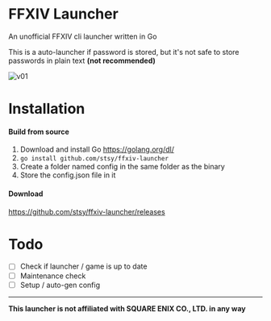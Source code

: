 # FFXIV Launcher
An unofficial FFXIV cli launcher written in Go

This is a auto-launcher if password is stored, but it's not safe to store passwords in plain text **(not recommended)**

![v01](https://user-images.githubusercontent.com/4086225/54465737-f7c65d80-477c-11e9-81f9-6df033e2bff5.PNG)


# Installation

#### Build from source
1) Download and install Go https://golang.org/dl/
2) ```go install github.com/stsy/ffxiv-launcher```
3) Create a folder named config in the same folder as the binary
4) Store the config.json file in it

#### Download
https://github.com/stsy/ffxiv-launcher/releases

# Todo
- [ ] Check if launcher / game is up to date
- [ ] Maintenance check
- [ ] Setup / auto-gen config

---
**This launcher is not affiliated with SQUARE ENIX CO., LTD. in any way**
